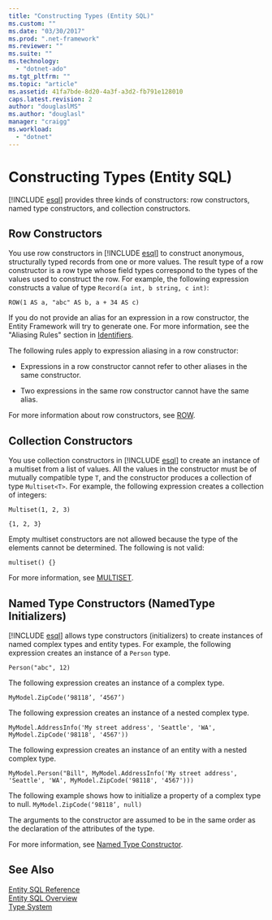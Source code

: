 ```yaml
---
title: "Constructing Types (Entity SQL)"
ms.custom: ""
ms.date: "03/30/2017"
ms.prod: ".net-framework"
ms.reviewer: ""
ms.suite: ""
ms.technology: 
  - "dotnet-ado"
ms.tgt_pltfrm: ""
ms.topic: "article"
ms.assetid: 41fa7bde-8d20-4a3f-a3d2-fb791e128010
caps.latest.revision: 2
author: "douglaslMS"
ms.author: "douglasl"
manager: "craigg"
ms.workload: 
  - "dotnet"
---
```

# Constructing Types (Entity SQL)
[!INCLUDE [esql](../../../../../../includes/esql-md.md)] provides three kinds of constructors: row constructors, named type constructors, and collection constructors.  
  
## Row Constructors  
 You use row constructors in [!INCLUDE [esql](../../../../../../includes/esql-md.md)] to construct anonymous, structurally typed records from one or more values. The result type of a row constructor is a row type whose field types correspond to the types of the values used to construct the row. For example, the following expression constructs a value of type `Record(a int, b string, c int)`:  
  
 `ROW(1 AS a, "abc" AS b, a + 34 AS c)`  
  
 If you do not provide an alias for an expression in a row constructor, the Entity Framework will try to generate one. For more information, see the "Aliasing Rules" section in [Identifiers](../../../../../../docs/framework/data/adonet/ef/language-reference/identifiers-entity-sql.md).  
  
 The following rules apply to expression aliasing in a row constructor:  
  
-   Expressions in a row constructor cannot refer to other aliases in the same constructor.  
  
-   Two expressions in the same row constructor cannot have the same alias.  
  
 For more information about row constructors, see [ROW](../../../../../../docs/framework/data/adonet/ef/language-reference/row-entity-sql.md).  
  
## Collection Constructors  
 You use collection constructors in [!INCLUDE [esql](../../../../../../includes/esql-md.md)] to create an instance of a multiset from a list of values. All the values in the constructor must be of mutually compatible type `T`, and the constructor produces a collection of type `Multiset<T>`. For example, the following expression creates a collection of integers:  
  
 `Multiset(1, 2, 3)`  
  
 `{1, 2, 3}`  
  
 Empty multiset constructors are not allowed because the type of the elements cannot be determined. The following is not valid:  
  
 `multiset() {}`  
  
 For more information, see [MULTISET](../../../../../../docs/framework/data/adonet/ef/language-reference/multiset-entity-sql.md).  
  
## Named Type Constructors (NamedType Initializers)  
 [!INCLUDE [esql](../../../../../../includes/esql-md.md)] allows type constructors (initializers) to create instances of named complex types and entity types. For example, the following expression creates an instance of a `Person` type.  
  
 `Person("abc", 12)`  
  
 The following expression creates an instance of a complex type.  
  
 `MyModel.ZipCode(‘98118’, ‘4567’)`  
  
 The following expression creates an instance of a nested complex type.  
  
 `MyModel.AddressInfo('My street address', 'Seattle', 'WA', MyModel.ZipCode('98118', '4567'))`  
  
 The following expression creates an instance of an entity with a nested complex type.  
  
 `MyModel.Person("Bill", MyModel.AddressInfo('My street address', 'Seattle', 'WA', MyModel.ZipCode('98118', '4567')))`  
  
 The following example shows how to initialize a property of a complex type to null. `MyModel.ZipCode(‘98118’, null)`  
  
 The arguments to the constructor are assumed to be in the same order as the declaration of the attributes of the type.  
  
 For more information, see [Named Type Constructor](../../../../../../docs/framework/data/adonet/ef/language-reference/named-type-constructor-entity-sql.md).  
  
## See Also  
 [Entity SQL Reference](../../../../../../docs/framework/data/adonet/ef/language-reference/entity-sql-reference.md)  
 [Entity SQL Overview](../../../../../../docs/framework/data/adonet/ef/language-reference/entity-sql-overview.md)  
 [Type System](../../../../../../docs/framework/data/adonet/ef/language-reference/type-system-entity-sql.md)
